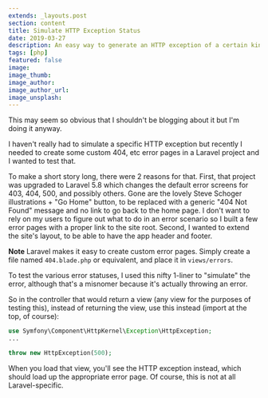 ```yaml
---
extends: _layouts.post
section: content
title: Simulate HTTP Exception Status
date: 2019-03-27
description: An easy way to generate an HTTP exception of a certain kind in PHP.
tags: [php]
featured: false
image: 
image_thumb: 
image_author:
image_author_url:
image_unsplash:
---
```


This may seem so obvious that I shouldn't be blogging about it but I'm doing it anyway.

I haven't really had to simulate a specific HTTP exception but recently I needed to create some custom 404, etc error pages in a Laravel project and I wanted to test that.

To make a short story long, there were 2 reasons for that. First, that project was upgraded to Laravel 5.8 which changes the default error screens for 403, 404, 500, and possibly others. Gone are the lovely Steve Schoger illustrations + "Go Home" button, to be replaced with a generic "404 Not Found" message and no link to go back to the home page. I don't want to rely on my users to figure out what to do in an error scenario so I built a few error pages with a proper link to the site root. Second, I wanted to extend the site's layout, to be able to have the app header and footer.

**Note** Laravel makes it easy to create custom error pages. Simply create a file named `404.blade.php` or equivalent, and place it in `views/errors`. 

To test the various error statuses, I used this nifty 1-liner to "simulate" the error, although that's a misnomer because it's actually throwing an error.

So in the controller that would return a view (any view for the purposes of testing this), instead of returning the view, use this instead (import at the top, of course):

```php
use Symfony\Component\HttpKernel\Exception\HttpException;
...

throw new HttpException(500);
```

When you load that view, you'll see the HTTP exception instead, which should load up the appropriate error page. Of course, this is not at all Laravel-specific.
